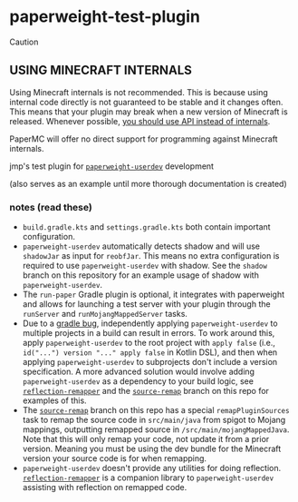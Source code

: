 # paperweight-test-plugin
> [!CAUTION]
> ## USING MINECRAFT INTERNALS
> Using Minecraft internals is not recommended. This is because using internal code directly is not guaranteed to be stable and it changes often. This means that your plugin may break when a new version of Minecraft is released. Whenever possible, [you should use API instead of internals](https://docs.papermc.io/paper/dev/project-setup).
> 
> PaperMC will offer no direct support for programming against Minecraft internals.

jmp's test plugin for [`paperweight-userdev`](https://github.com/PaperMC/paperweight/tree/main/paperweight-userdev) development

(also serves as an example until more thorough documentation is created)

### notes (read these)

- `build.gradle.kts` and `settings.gradle.kts` both contain important configuration.
- `paperweight-userdev` automatically detects shadow and will use `shadowJar` as input for `reobfJar`. This means no extra configuration is required to use `paperweight-userdev` with shadow. See the `shadow` branch on this repository for an example usage of shadow with `paperweight-userdev`.
- The `run-paper` Gradle plugin is optional, it integrates with paperweight and allows for launching a test server with your plugin through the `runServer` and `runMojangMappedServer` tasks.
- Due to a [gradle bug](https://github.com/gradle/gradle/issues/17559), independently applying `paperweight-userdev` to multiple projects in a build can result in errors. To work around this, apply `paperweight-userdev` to the root project with `apply false` (i.e., `id("...") version "..." apply false` in Kotlin DSL), and then when applying `paperweight-userdev` to subprojects don't include a version specification. A more advanced solution would involve adding `paperweight-userdev` as a dependency to your build logic, see [`reflection-remapper`](https://github.com/jpenilla/reflection-remapper) and the [`source-remap`](https://github.com/PaperMC/paperweight-test-plugin/tree/source-remap) branch on this repo for examples of this.
- The [`source-remap`](https://github.com/PaperMC/paperweight-test-plugin/tree/source-remap) branch on this repo has a special `remapPluginSources` task to remap the source code in `src/main/java` from spigot to Mojang mappings, outputting remapped source in `/src/main/mojangMappedJava`. Note that this will only remap your code, not update it from a prior version. Meaning you must be using the dev bundle for the Minecraft version your source code is for when remapping.
- `paperweight-userdev` doesn't provide any utilities for doing reflection. [`reflection-remapper`](https://github.com/jpenilla/reflection-remapper) is a companion library to `paperweight-userdev` assisting with reflection on remapped code.
